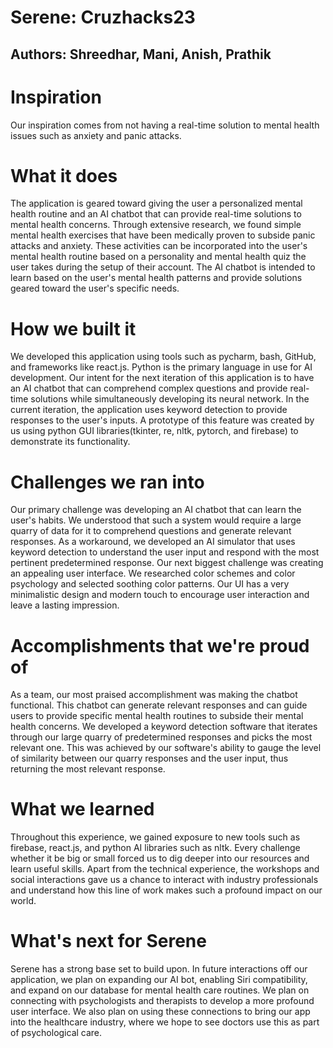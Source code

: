 # Serene: Cruzhacks23
## Authors: Shreedhar, Mani, Anish, Prathik

# Inspiration
Our inspiration comes from not having a real-time solution to mental health issues such as anxiety and panic attacks.

# What it does
The application is geared toward giving the user a personalized mental health routine and an AI chatbot that can provide real-time solutions to mental health concerns. Through extensive research, we found simple mental health exercises that have been medically proven to subside panic attacks and anxiety. These activities can be incorporated into the user's mental health routine based on a personality and mental health quiz the user takes during the setup of their account. The AI chatbot is intended to learn based on the user's mental health patterns and provide solutions geared toward the user's specific needs.

# How we built it
We developed this application using tools such as pycharm, bash, GitHub, and frameworks like react.js. Python is the primary language in use for AI development. Our intent for the next iteration of this application is to have an AI chatbot that can comprehend complex questions and provide real-time solutions while simultaneously developing its neural network. In the current iteration, the application uses keyword detection to provide responses to the user's inputs. A prototype of this feature was created by us using python GUI libraries(tkinter, re, nltk, pytorch, and firebase) to demonstrate its functionality.

# Challenges we ran into
Our primary challenge was developing an AI chatbot that can learn the user's habits. We understood that such a system would require a large quarry of data for it to comprehend questions and generate relevant responses. As a workaround, we developed an AI simulator that uses keyword detection to understand the user input and respond with the most pertinent predetermined response. Our next biggest challenge was creating an appealing user interface. We researched color schemes and color psychology and selected soothing color patterns. Our UI has a very minimalistic design and modern touch to encourage user interaction and leave a lasting impression.

# Accomplishments that we're proud of
As a team, our most praised accomplishment was making the chatbot functional. This chatbot can generate relevant responses and can guide users to provide specific mental health routines to subside their mental health concerns. We developed a keyword detection software that iterates through our large quarry of predetermined responses and picks the most relevant one. This was achieved by our software's ability to gauge the level of similarity between our quarry responses and the user input, thus returning the most relevant response.

# What we learned
Throughout this experience, we gained exposure to new tools such as firebase, react.js, and python AI libraries such as nltk. Every challenge whether it be big or small forced us to dig deeper into our resources and learn useful skills. Apart from the technical experience, the workshops and social interactions gave us a chance to interact with industry professionals and understand how this line of work makes such a profound impact on our world.

# What's next for Serene
Serene has a strong base set to build upon. In future interactions off our application, we plan on expanding our AI bot, enabling Siri compatibility, and expand on our database for mental health care routines. We plan on connecting with psychologists and therapists to develop a more profound user interface. We also plan on using these connections to bring our app into the healthcare industry, where we hope to see doctors use this as part of psychological care.
